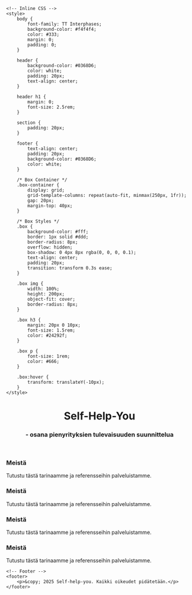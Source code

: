 <html lang="en">
<head>
    <meta charset="UTF-8">
    <meta name="viewport" content="width=device-width, initial-scale=1.0">
    <title>Self-Help-You</title>

    <!-- Inline CSS -->
    <style>
        body {
            font-family: TT Interphases;
            background-color: #f4f4f4;
            color: #333;
            margin: 0;
            padding: 0;
        }

        header {
            background-color: #0368D6;
            color: white;
            padding: 20px;
            text-align: center;
        }

        header h1 {
            margin: 0;
            font-size: 2.5rem;
        }

        section {
            padding: 20px;
        }

        footer {
            text-align: center;
            padding: 20px;
            background-color: #0368D6;
            color: white;
        }

        /* Box Container */
        .box-container {
            display: grid;
            grid-template-columns: repeat(auto-fit, minmax(250px, 1fr));
            gap: 20px;
            margin-top: 40px;
        }

        /* Box Styles */
        .box {
            background-color: #fff;
            border: 1px solid #ddd;
            border-radius: 8px;
            overflow: hidden;
            box-shadow: 0 4px 8px rgba(0, 0, 0, 0.1);
            text-align: center;
            padding: 20px;
            transition: transform 0.3s ease;
        }

        .box img {
            width: 100%;
            height: 200px;
            object-fit: cover;
            border-radius: 8px;
        }

        .box h3 {
            margin: 20px 0 10px;
            font-size: 1.5rem;
            color: #24292f;
        }

        .box p {
            font-size: 1rem;
            color: #666;
        }

        .box:hover {
            transform: translateY(-10px);
        }
    </style>
</head>
<body>
    <!-- Header -->
    <header>
        <h1>Self-Help-You</h1>
        <h3>- osana pienyrityksien tulevaisuuden suunnittelua</h3>
    </header>
    <!-- Main Content -->
    <section>
        <div class="box-container">
      <section>
    <div class="box-container">
        <!-- Meistä Box -->
        <div class="box">
            <h3>Meistä</h3>
            <p>Tutustu tästä tarinaamme ja referensseihin palveluistamme.</p>
        </div>
    </div>
</section>
          <section>
    <div class="box-container">
        <!-- Meistä Box -->
        <div class="box">
            <h3>Meistä</h3>
            <p>Tutustu tästä tarinaamme ja referensseihin palveluistamme.</p>
        </div>
    </div>
</section>
<section>
    <div class="box-container">
        <!-- Meistä Box -->
        <div class="box">
            <h3>Meistä</h3>
            <p>Tutustu tästä tarinaamme ja referensseihin palveluistamme.</p>
        </div>
    </div>
</section>
<section>
    <div class="box-container">
        <!-- Meistä Box -->
        <div class="box">
            <h3>Meistä</h3>
            <p>Tutustu tästä tarinaamme ja referensseihin palveluistamme.</p>
        </div>
    </div>
</section>
            
    <!-- Footer -->
    <footer>
        <p>&copy; 2025 Self-help-you. Kaikki oikeudet pidätetään.</p>
    </footer>

</body>
</html>
